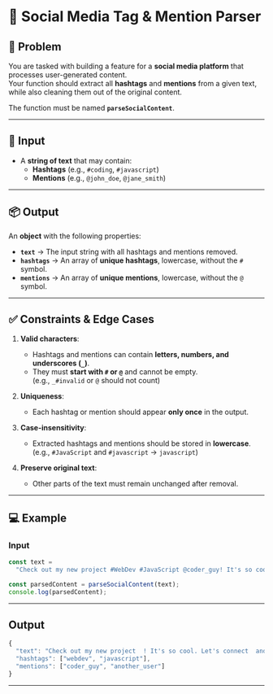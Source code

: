 # 📲 Social Media Tag & Mention Parser

## 🎯 Problem

You are tasked with building a feature for a **social media platform** that processes user-generated content.  
Your function should extract all **hashtags** and **mentions** from a given text, while also cleaning them out of the original content.

The function must be named **`parseSocialContent`**.

---

## 📝 Input

- A **string of text** that may contain:
  - **Hashtags** (e.g., `#coding`, `#javascript`)
  - **Mentions** (e.g., `@john_doe`, `@jane_smith`)

---

## 📦 Output

An **object** with the following properties:

- **`text`** → The input string with all hashtags and mentions removed.
- **`hashtags`** → An array of **unique hashtags**, lowercase, without the `#` symbol.
- **`mentions`** → An array of **unique mentions**, lowercase, without the `@` symbol.

---

## ✅ Constraints & Edge Cases

1. **Valid characters**:

   - Hashtags and mentions can contain **letters, numbers, and underscores (`_`)**.
   - They must **start with `#` or `@`** and cannot be empty.  
     (e.g., `_#invalid` or `@` should not count)

2. **Uniqueness**:

   - Each hashtag or mention should appear **only once** in the output.

3. **Case-insensitivity**:

   - Extracted hashtags and mentions should be stored in **lowercase**.  
     (e.g., `#JavaScript` and `#javascript` → `javascript`)

4. **Preserve original text**:
   - Other parts of the text must remain unchanged after removal.

---

## 💻 Example

### Input

```javascript
const text =
  "Check out my new project #WebDev #JavaScript @coder_guy! It's so cool. Let's connect @another_user and talk about #webdev.";

const parsedContent = parseSocialContent(text);
console.log(parsedContent);
```

---

## Output

```javascript
{
  "text": "Check out my new project  ! It's so cool. Let's connect  and talk about .",
  "hashtags": ["webdev", "javascript"],
  "mentions": ["coder_guy", "another_user"]
}
```

---
